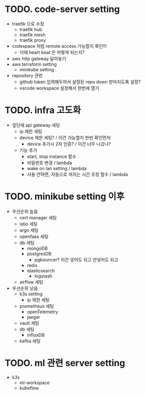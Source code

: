# TODO. code-server setting

- traefik 으로 수정
  - traefik hub
  - traefik mesh
  - traefik proxy
- codespace 처럼 remote access 가능할지 확인!!!
  - 이때 heart beat 은 어떻게 되는지?
- aws http gateway 달아놓기
- aws terraform setting
  - minikube setting
- repository 관련
  - github token 입력해두어서 설정된 repo down 받아지도록 설정?
  - vscode workspace 설정해서 한번에 열기

# TODO. infra 고도화

- 앞단에 api gateway 세팅
  - ip 제한 세팅
  - device 제한 세팅? / 이건 가능할지 한번 확인먼저
    - device 추가시 2차 인증? / 이건 너무 나갔나?
  - 기능 추가
    - start, stop instance 함수
    - 비밀번호 변경 / lambda
    - wake on lan setting / lambda
    - 사용 안하면, 자동으로 꺼지는 시간 조정 함수 / lambda

# TODO. minikube setting 이후

- 우선순위 높음
  - cert manager 세팅
  - istio 세팅
  - argo 세팅
  - openfaas 세팅
  - db 세팅
    - mongoDB
    - postgresDB
      - pgbouncer? 이건 넣어도 되고 안넣어도 되고
    - redis
    - elasticsearch
      - logstash
  - airflow 세팅
- 우선순위 낮음
  - k3s setting
    - ip 제한 세팅
  - prometheus 세팅
    - openTelemetry
    - jaeger
  - vault 세팅
  - db 세팅
    - influxDB
  - kafka 세팅

# TODO. ml 관련 server setting

- k3s
  - ml-workspace
  - kubeflow
